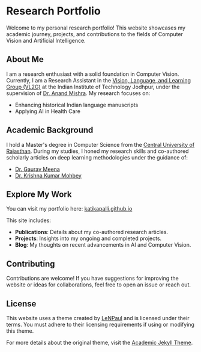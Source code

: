 # Research Portfolio

Welcome to my personal research portfolio! This website showcases my academic journey, projects, and contributions to the fields of Computer Vision and Artificial Intelligence.

## About Me

I am a research enthusiast with a solid foundation in Computer Vision. Currently, I am a Research Assistant in the [Vision, Language, and Learning Group (VL2G)](https://vl2g.github.io) at the Indian Institute of Technology Jodhpur, under the supervision of [Dr. Anand Mishra](https://anandmishra22.github.io/). My research focuses on:

- Enhancing historical Indian language manuscripts
- Applying AI in Health Care

## Academic Background

I hold a Master's degree in Computer Science from the [Central University of Rajasthan](https://www.curaj.ac.in). During my studies, I honed my research skills and co-authored scholarly articles on deep learning methodologies under the guidance of:

- [Dr. Gaurav Meena](https://www.curaj.ac.in/faculty/gaurav-meena)
- [Dr. Krishna Kumar Mohbey](https://www.curaj.ac.in/faculty/krishna-kumar-mohbey)

## Explore My Work

You can visit my portfolio here: [katikapalli.github.io](https://katikapalli.github.io/)

This site includes:

- **Publications**: Details about my co-authored research articles.
- **Projects**: Insights into my ongoing and completed projects.
- **Blog**: My thoughts on recent advancements in AI and Computer Vision.

## Contributing

Contributions are welcome! If you have suggestions for improving the website or ideas for collaborations, feel free to open an issue or reach out.

## License

This website uses a theme created by [LeNPaul](https://github.com/LeNPaul) and is licensed under their terms. You must adhere to their licensing requirements if using or modifying this theme.

For more details about the original theme, visit the [Academic Jekyll Theme](https://jekyll-themes.com/LeNPaul/academic).

